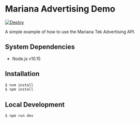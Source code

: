 # Mariana Advertising Demo
[![Deploy](https://www.herokucdn.com/deploy/button.svg)](https://heroku.com/deploy)

A simple example of how to use the Mariana Tek Advertising API.

## System Dependencies
- Node.js v10.15

## Installation
```bash
$ nvm install
$ npm install
```

## Local Development
```bash
$ npm run dev
```
